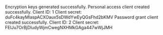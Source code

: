 # 
Encryption keys generated successfully.
Personal access client created successfully.
Client ID: 1
Client secret: duFc4kayMlaspACXOaux5sDWdYwEyQGsFhd2bKMV
Password grant client created successfully.
Client ID: 2
Client secret: FElJu7OrBjDludyWjmCwegNXHMkGAga447wWjJMH
